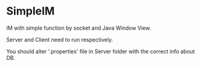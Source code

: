 # SimpleIM
IM with simple function by socket and Java Window View.

Server and Client need to run respectively.

You should alter '.properties' file in Server folder with the correct info about DB.


